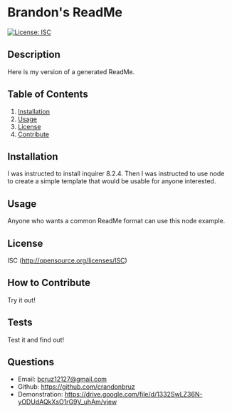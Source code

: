 # Brandon's ReadMe
[![License: ISC](https://img.shields.io/badge/ISC-blue)](http://opensource.org/licenses/ISC)
## Description
Here is my version of a generated ReadMe.
## Table of Contents
1. [Installation](#installation)
2. [Usage](#usage)
3. [License](#license)
4. [Contribute](#contribute)
## Installation
I was instructed to install inquirer 8.2.4. Then I was instructed to use node to create a simple template that would be usable for anyone interested.
## Usage
Anyone who wants a common ReadMe format can use this node example.
## License
ISC (http://opensource.org/licenses/ISC)
## How to Contribute
Try it out!
## Tests
Test it and find out!
## Questions
- Email:
bcruz12127@gmail.com 
- Github: https://github.com/crandonbruz
- Demonstration: https://drive.google.com/file/d/1332SwLZ36N-yODUdAQkXsO1rG9V_uhAm/view
